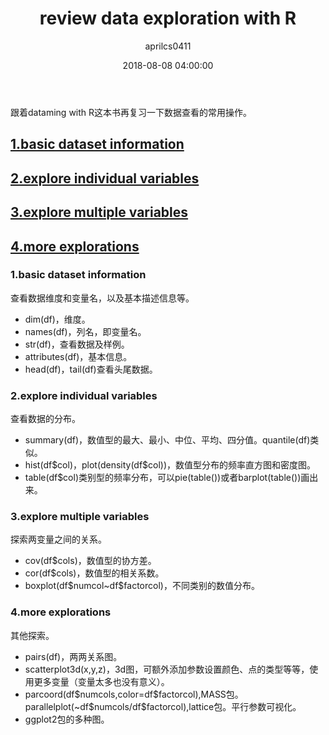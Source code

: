 ﻿---
layout: post
title: review data exploration with R
date: 2018-08-08 04:00:00
tags: graph R
author: aprilcs0411
---





  
<p>跟着dataming with R这本书再复习一下数据查看的常用操作。</p>
<h2 id="heading1"><a href="#basic">1.basic dataset information</a></h2>
<h2 id="heading2"><a href="#b2">2.explore individual variables</a></h2>
<h2 id="heading3"><a href="#b3">3.explore multiple variables</a></h2>
<h2 id="heading4"><a href="#b4">4.more explorations</a></h2>

<h3 id="basic" name="basic">1.basic dataset information</h3>
<p>查看数据维度和变量名，以及基本描述信息等。</p>
<ul>
<li>dim(df)，维度。</li>
<li>names(df)，列名，即变量名。</li>
<li>str(df)，查看数据及样例。</li>
<li>attributes(df)，基本信息。</li>
<li>head(df)，tail(df)查看头尾数据。</li>
</ul>

<h3 id="b2" name="b2">2.explore individual variables</h3>
<p>查看数据的分布。</p>
<ul>
<li>summary(df)，数值型的最大、最小、中位、平均、四分值。quantile(df)类似。</li>
<li>hist(df$col)，plot(density(df$col))，数值型分布的频率直方图和密度图。</li>
<li>table(df$col)类别型的频率分布，可以pie(table())或者barplot(table())画出来。</li>
</ul>

<h3 id="b3" name="b3">3.explore multiple variables</h3>
<p>探索两变量之间的关系。</p>
<ul>
<li>cov(df$cols)，数值型的协方差。</li>
<li>cor(df$cols)，数值型的相关系数。</li>
<li>boxplot(df$numcol~df$factorcol)，不同类别的数值分布。</li>
</ul>

<h3 id="b4" name="b4">4.more explorations</h3>
<p>其他探索。</p>
<ul>
<li>pairs(df)，两两关系图。</li>
<li>scatterplot3d(x,y,z)，3d图，可额外添加参数设置颜色、点的类型等等，使用更多变量（变量太多也没有意义）。</li>
<li>parcoord(df$numcols,color=df$factorcol),MASS包。parallelplot(~df$numcols/df$factorcol),lattice包。平行参数可视化。</li>
<li>ggplot2包的多种图。</li>
</ul>